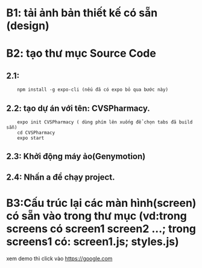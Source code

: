 # B1: tải ảnh bản thiết kế có sẵn (design)
# B2: tạo thư mục Source Code
## 2.1:
		npm install -g expo-cli (nếu đã có expo bỏ qua bước này)
## 2.2: tạo dự án với tên: CVSPharmacy.
		expo init CVSPharmacy ( dùng phím lên xuống để chọn tabs đã build sẵn)
		cd CVSPharmacy
		expo start
## 2.3: Khởi động máy ảo(Genymotion)
## 2.4: Nhấn a để chạy project.
# B3:Cấu trúc lại các màn hình(screen) có sẵn	vào trong thư mục (vd:trong screens có screen1 screen2 ...; trong screens1 có: screen1.js; styles.js)
xem demo thì click vào https://google.com
	
